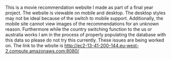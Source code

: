 This is a movie recommendation website I made as part of a final year project. The website is viewable on mobile and desktop. The desktop styles may not be ideal because of the switch to mobile support. Additionally, the mobile site cannot view images of the recommendations for an unknown reason. Furthermore while the country switching function to the us or australia works I am in the process of properly populating the database with this data so please do not try this currently. These issues are being worked on. The link to the wbsite is http://ec2-13-41-200-144.eu-west-2.compute.amazonaws.com:8080/
